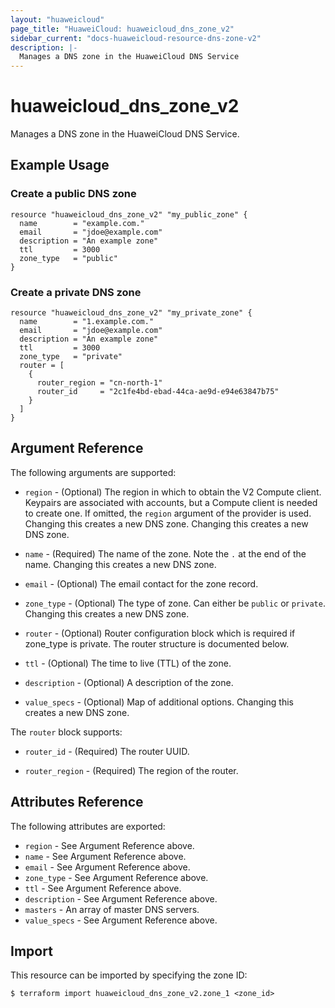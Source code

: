 ```yaml
---
layout: "huaweicloud"
page_title: "HuaweiCloud: huaweicloud_dns_zone_v2"
sidebar_current: "docs-huaweicloud-resource-dns-zone-v2"
description: |-
  Manages a DNS zone in the HuaweiCloud DNS Service
---
```


# huaweicloud\_dns\_zone_v2

Manages a DNS zone in the HuaweiCloud DNS Service.

## Example Usage

### Create a public DNS zone

```hcl
resource "huaweicloud_dns_zone_v2" "my_public_zone" {
  name        = "example.com."
  email       = "jdoe@example.com"
  description = "An example zone"
  ttl         = 3000
  zone_type   = "public"
}
```

### Create a private DNS zone

```hcl
resource "huaweicloud_dns_zone_v2" "my_private_zone" {
  name        = "1.example.com."
  email       = "jdoe@example.com"
  description = "An example zone"
  ttl         = 3000
  zone_type   = "private"
  router = [
    {
      router_region = "cn-north-1"
      router_id     = "2c1fe4bd-ebad-44ca-ae9d-e94e63847b75"
    }
  ]
}
```

## Argument Reference

The following arguments are supported:

* `region` - (Optional) The region in which to obtain the V2 Compute client.
    Keypairs are associated with accounts, but a Compute client is needed to
    create one. If omitted, the `region` argument of the provider is used.
    Changing this creates a new DNS zone. Changing this creates a new DNS zone.

* `name` - (Required) The name of the zone. Note the `.` at the end of the name.
  Changing this creates a new DNS zone.

* `email` - (Optional) The email contact for the zone record.

* `zone_type` - (Optional) The type of zone. Can either be `public` or `private`.
  Changing this creates a new DNS zone.

* `router` - (Optional) Router configuration block which is required if zone_type is private.
  The router structure is documented below.

* `ttl` - (Optional) The time to live (TTL) of the zone.

* `description` - (Optional) A description of the zone.

* `value_specs` - (Optional) Map of additional options. Changing this creates a
  new DNS zone.

The `router` block supports:

* `router_id` - (Required) The router UUID.

* `router_region` - (Required) The region of the router.

## Attributes Reference

The following attributes are exported:

* `region` - See Argument Reference above.
* `name` - See Argument Reference above.
* `email` - See Argument Reference above.
* `zone_type` - See Argument Reference above.
* `ttl` - See Argument Reference above.
* `description` - See Argument Reference above.
* `masters` - An array of master DNS servers.
* `value_specs` - See Argument Reference above.

## Import

This resource can be imported by specifying the zone ID:

```
$ terraform import huaweicloud_dns_zone_v2.zone_1 <zone_id>
```
